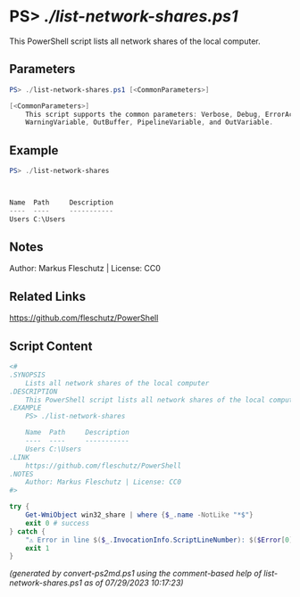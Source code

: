 PS> *./list-network-shares.ps1*
====================

This PowerShell script lists all network shares of the local computer.

Parameters
----------
```powershell
PS> ./list-network-shares.ps1 [<CommonParameters>]

[<CommonParameters>]
    This script supports the common parameters: Verbose, Debug, ErrorAction, ErrorVariable, WarningAction, 
    WarningVariable, OutBuffer, PipelineVariable, and OutVariable.
```

Example
-------
```powershell
PS> ./list-network-shares



Name  Path     Description
----  ----     -----------
Users C:\Users

```

Notes
-----
Author: Markus Fleschutz | License: CC0

Related Links
-------------
https://github.com/fleschutz/PowerShell

Script Content
--------------
```powershell
<#
.SYNOPSIS
	Lists all network shares of the local computer
.DESCRIPTION
	This PowerShell script lists all network shares of the local computer.
.EXAMPLE
	PS> ./list-network-shares

	Name  Path     Description
	----  ----     -----------
	Users C:\Users
.LINK
	https://github.com/fleschutz/PowerShell
.NOTES
	Author: Markus Fleschutz | License: CC0
#>

try {
	Get-WmiObject win32_share | where {$_.name -NotLike "*$"}
	exit 0 # success
} catch {
	"⚠️ Error in line $($_.InvocationInfo.ScriptLineNumber): $($Error[0])"
	exit 1
}
```

*(generated by convert-ps2md.ps1 using the comment-based help of list-network-shares.ps1 as of 07/29/2023 10:17:23)*
